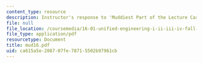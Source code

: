 ```yaml
---
content_type: resource
description: Instructor's response to 'Muddiest Part of the Lecture Cards'.
file: null
file_location: /coursemedia/16-01-unified-engineering-i-ii-iii-iv-fall-2005-spring-2006/ca615a5e208707fe78715502b97961cb_mud16.pdf
file_type: application/pdf
resourcetype: Document
title: mud16.pdf
uid: ca615a5e-2087-07fe-7871-5502b97961cb
---
```

